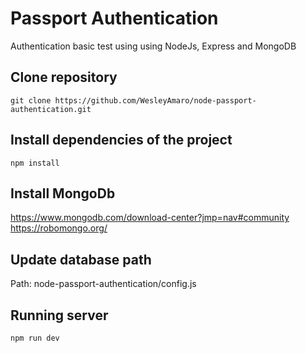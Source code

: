 # Passport Authentication
Authentication basic test using using NodeJs, Express and MongoDB

## Clone repository
```git clone https://github.com/WesleyAmaro/node-passport-authentication.git```

## Install dependencies of the project
```npm install```

## Install MongoDb
https://www.mongodb.com/download-center?jmp=nav#community
https://robomongo.org/

## Update database path
Path: node-passport-authentication/config.js

## Running server
```npm run dev```